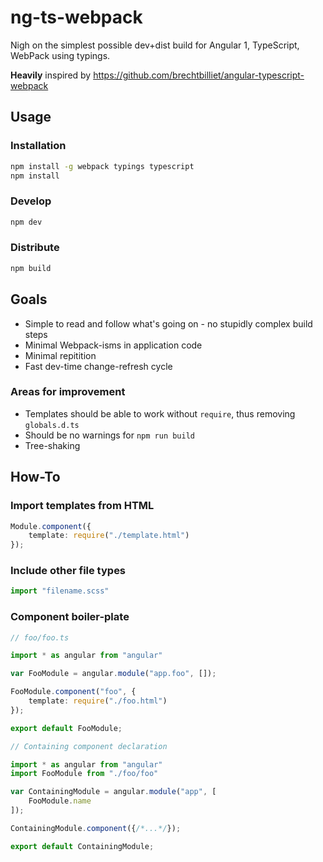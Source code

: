 # ng-ts-webpack

Nigh on the simplest possible dev+dist build for Angular 1, TypeScript, WebPack using typings.

**Heavily** inspired by https://github.com/brechtbilliet/angular-typescript-webpack 

## Usage

### Installation
```sh
npm install -g webpack typings typescript
npm install
```

### Develop
```sh
npm dev
```

### Distribute

```sh
npm build
```

## Goals

* Simple to read and follow what's going on - no stupidly complex build steps
* Minimal Webpack-isms in application code
* Minimal repitition
* Fast dev-time change-refresh cycle

### Areas for improvement

* Templates should be able to work without `require`, thus removing `globals.d.ts`
* Should be no warnings for `npm run build`
* Tree-shaking

## How-To

### Import templates from HTML

```ts
Module.component({
    template: require("./template.html")
});
```

### Include other file types

```ts
import "filename.scss"
```

### Component boiler-plate
```ts
// foo/foo.ts

import * as angular from "angular"

var FooModule = angular.module("app.foo", []);

FooModule.component("foo", {
    template: require("./foo.html")
});

export default FooModule;
```

```ts
// Containing component declaration

import * as angular from "angular"
import FooModule from "./foo/foo"

var ContainingModule = angular.module("app", [
    FooModule.name
]);

ContainingModule.component({/*...*/});

export default ContainingModule;
```